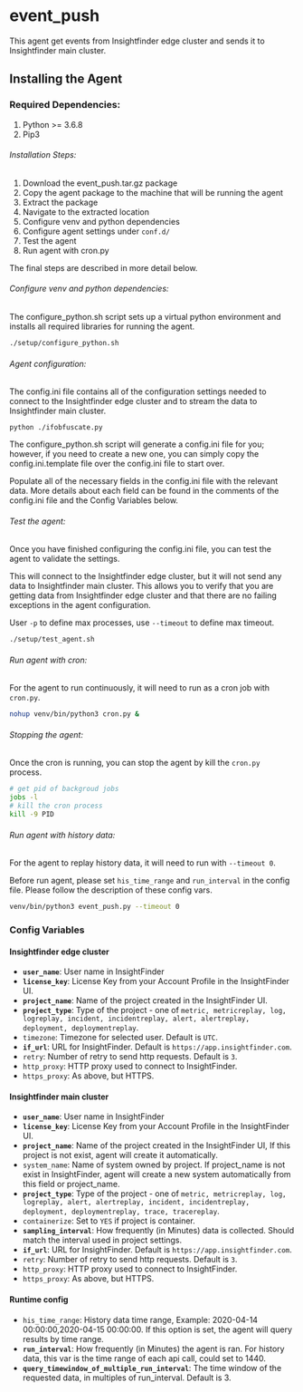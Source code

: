 # event_push
This agent get events from Insightfinder edge cluster and sends it to Insightfinder main cluster.
## Installing the Agent

### Required Dependencies:
1. Python >= 3.6.8
1. Pip3

###### Installation Steps:
1. Download the event_push.tar.gz package
1. Copy the agent package to the machine that will be running the agent
1. Extract the package
1. Navigate to the extracted location 
1. Configure venv and python dependencies
1. Configure agent settings under `conf.d/`
1. Test the agent
1. Run agent with cron.py

The final steps are described in more detail below. 

###### Configure venv and python dependencies:
The configure_python.sh script sets up a virtual python environment and installs all required libraries for running the agent. 

```bash
./setup/configure_python.sh
```

###### Agent configuration:
The config.ini file contains all of the configuration settings needed to connect to the Insightfinder edge cluster and to stream the data to Insightfinder main cluster.

```
python ./ifobfuscate.py 
```

The configure_python.sh script will generate a config.ini file for you; however, if you need to create a new one, you can simply copy the config.ini.template file over the config.ini file to start over. 

Populate all of the necessary fields in the config.ini file with the relevant data.  More details about each field can be found in the comments of the config.ini file and the Config Variables below. 

###### Test the agent:
Once you have finished configuring the config.ini file, you can test the agent to validate the settings. 

This will connect to the Insightfinder edge cluster, but it will not send any data to Insightfinder main cluster. This allows you to verify that you are getting data from Insightfinder edge cluster and that there are no failing exceptions in the agent configuration.

User `-p` to define max processes, use `--timeout` to define max timeout.

```bash
./setup/test_agent.sh
```

###### Run agent with cron:
For the agent to run continuously, it will need to run as a cron job with `cron.py`. 

```bash
nohup venv/bin/python3 cron.py &
```

###### Stopping the agent:
Once the cron is running, you can stop the agent by kill the `cron.py` process.

```bash
# get pid of backgroud jobs
jobs -l
# kill the cron process
kill -9 PID
```

###### Run agent with history data:
For the agent to replay history data, it will need to run with `--timeout 0`.
 
Before run agent, please set `his_time_range` and `run_interval` in the config file. Please follow the description of these config vars. 

```bash
venv/bin/python3 event_push.py --timeout 0
```
 

### Config Variables
#### Insightfinder edge cluster
* **`user_name`**: User name in InsightFinder
* **`license_key`**: License Key from your Account Profile in the InsightFinder UI. 
* **`project_name`**: Name of the project created in the InsightFinder UI. 
* **`project_type`**: Type of the project - one of `metric, metricreplay, log, logreplay, incident, incidentreplay, alert, alertreplay, deployment, deploymentreplay`.
* `timezone`: Timezone for selected user. Default is `UTC`.
* **`if_url`**: URL for InsightFinder. Default is `https://app.insightfinder.com`.
* `retry`: Number of retry to send http requests. Default is `3`.
* `http_proxy`: HTTP proxy used to connect to InsightFinder.
* `https_proxy`: As above, but HTTPS.

#### Insightfinder main cluster
* **`user_name`**: User name in InsightFinder
* **`license_key`**: License Key from your Account Profile in the InsightFinder UI. 
* **`project_name`**: Name of the project created in the InsightFinder UI, If this project is not exist, agent will create it automatically.
* `system_name`: Name of system owned by project. If project_name is not exist in InsightFinder, agent will create a new system automatically from this field or project_name. 
* **`project_type`**: Type of the project - one of `metric, metricreplay, log, logreplay, alert, alertreplay, incident, incidentreplay, deployment, deploymentreplay, trace, tracereplay`.
* `containerize`: Set to `YES` if project is container.
* **`sampling_interval`**: How frequently (in Minutes) data is collected. Should match the interval used in project settings. 
* **`if_url`**: URL for InsightFinder. Default is `https://app.insightfinder.com`.
* `retry`: Number of retry to send http requests. Default is `3`.
* `http_proxy`: HTTP proxy used to connect to InsightFinder.
* `https_proxy`: As above, but HTTPS.

#### Runtime config
* `his_time_range`: History data time range, Example: 2020-04-14 00:00:00,2020-04-15 00:00:00. If this option is set, the agent will query results by time range.
* **`run_interval`**: How frequently (in Minutes) the agent is ran. For history data, this var is the time range of each api call, could set to 1440.
* **`query_timewindow_of_multiple_run_interval`**: The time window of the requested data, in multiples of run_interval. Default is 3.


